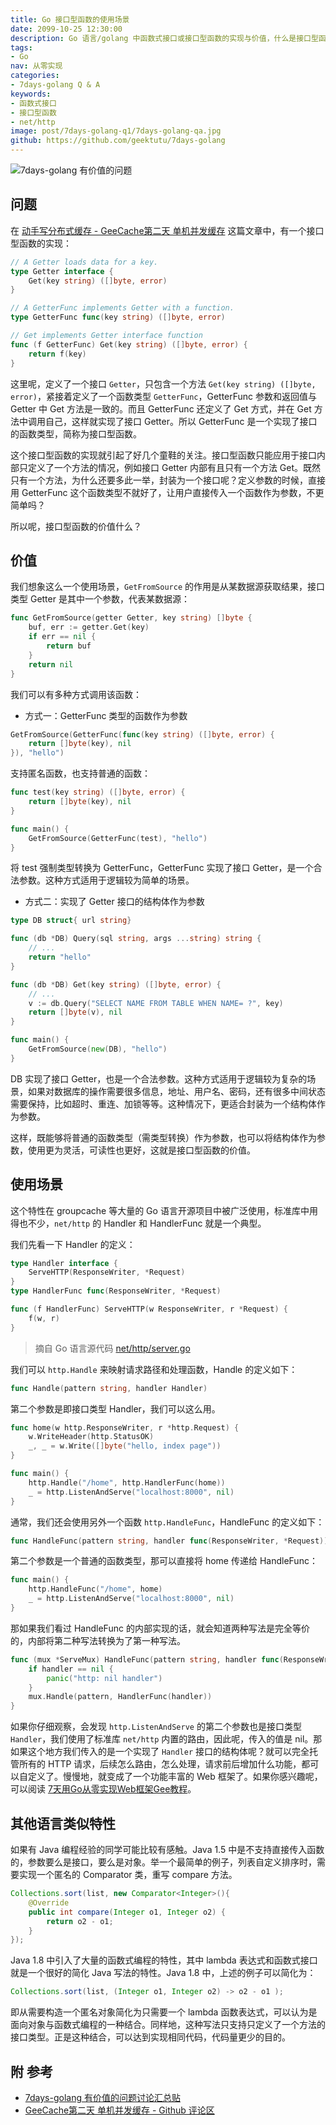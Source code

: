 ```yaml
---
title: Go 接口型函数的使用场景
date: 2099-10-25 12:30:00
description: Go 语言/golang 中函数式接口或接口型函数的实现与价值，什么是接口型函数，为什么不直接将函数作为参数，而是封装为一个接口。Go 语言标准库 net/http 中是如何使用接口型函数的。
tags:
- Go
nav: 从零实现
categories:
- 7days-golang Q & A
keywords:
- 函数式接口
- 接口型函数
- net/http
image: post/7days-golang-q1/7days-golang-qa.jpg
github: https://github.com/geektutu/7days-golang
---
```


![7days-golang 有价值的问题](7days-golang-q1/7days-golang-qa.jpg)

## 问题

在 [动手写分布式缓存 - GeeCache第二天 单机并发缓存](https://geektutu.com/post/geecache-day2.html) 这篇文章中，有一个接口型函数的实现：

```go
// A Getter loads data for a key.
type Getter interface {
	Get(key string) ([]byte, error)
}

// A GetterFunc implements Getter with a function.
type GetterFunc func(key string) ([]byte, error)

// Get implements Getter interface function
func (f GetterFunc) Get(key string) ([]byte, error) {
	return f(key)
}
```

这里呢，定义了一个接口 `Getter`，只包含一个方法 `Get(key string) ([]byte, error)`，紧接着定义了一个函数类型 `GetterFunc`，GetterFunc 参数和返回值与 Getter 中 Get 方法是一致的。而且 GetterFunc 还定义了 Get 方式，并在 Get 方法中调用自己，这样就实现了接口 Getter。所以 GetterFunc 是一个实现了接口的函数类型，简称为接口型函数。

这个接口型函数的实现就引起了好几个童鞋的关注。接口型函数只能应用于接口内部只定义了一个方法的情况，例如接口 Getter 内部有且只有一个方法 Get。既然只有一个方法，为什么还要多此一举，封装为一个接口呢？定义参数的时候，直接用 GetterFunc 这个函数类型不就好了，让用户直接传入一个函数作为参数，不更简单吗？

所以呢，接口型函数的价值什么？


## 价值

我们想象这么一个使用场景，`GetFromSource` 的作用是从某数据源获取结果，接口类型 Getter 是其中一个参数，代表某数据源：

```go
func GetFromSource(getter Getter, key string) []byte {
	buf, err := getter.Get(key)
	if err == nil {
		return buf
	}
	return nil
}
```

我们可以有多种方式调用该函数：

- 方式一：GetterFunc 类型的函数作为参数

```go
GetFromSource(GetterFunc(func(key string) ([]byte, error) {
	return []byte(key), nil
}), "hello")
```

支持匿名函数，也支持普通的函数：

```go
func test(key string) ([]byte, error) {
	return []byte(key), nil
}

func main() {
    GetFromSource(GetterFunc(test), "hello")
}
```

将 test 强制类型转换为 GetterFunc，GetterFunc 实现了接口 Getter，是一个合法参数。这种方式适用于逻辑较为简单的场景。


- 方式二：实现了 Getter 接口的结构体作为参数

```go
type DB struct{ url string}

func (db *DB) Query(sql string, args ...string) string {
	// ...
	return "hello"
}

func (db *DB) Get(key string) ([]byte, error) {
	// ...
	v := db.Query("SELECT NAME FROM TABLE WHEN NAME= ?", key)
	return []byte(v), nil
}

func main() {
	GetFromSource(new(DB), "hello")
}
```

DB 实现了接口 Getter，也是一个合法参数。这种方式适用于逻辑较为复杂的场景，如果对数据库的操作需要很多信息，地址、用户名、密码，还有很多中间状态需要保持，比如超时、重连、加锁等等。这种情况下，更适合封装为一个结构体作为参数。

这样，既能够将普通的函数类型（需类型转换）作为参数，也可以将结构体作为参数，使用更为灵活，可读性也更好，这就是接口型函数的价值。

## 使用场景

这个特性在 groupcache 等大量的 Go 语言开源项目中被广泛使用，标准库中用得也不少，`net/http` 的 Handler 和 HandlerFunc 就是一个典型。

我们先看一下 Handler 的定义：

```go
type Handler interface {
	ServeHTTP(ResponseWriter, *Request)
}
type HandlerFunc func(ResponseWriter, *Request)

func (f HandlerFunc) ServeHTTP(w ResponseWriter, r *Request) {
	f(w, r)
}
```

> 摘自 Go 语言源代码 [net/http/server.go](https://github.com/golang/go/blob/master/src/net/http/server.go)

我们可以 `http.Handle` 来映射请求路径和处理函数，Handle 的定义如下：

```go
func Handle(pattern string, handler Handler)
```

第二个参数是即接口类型 Handler，我们可以这么用。

```go
func home(w http.ResponseWriter, r *http.Request) {
	w.WriteHeader(http.StatusOK)
	_, _ = w.Write([]byte("hello, index page"))
}

func main() {
	http.Handle("/home", http.HandlerFunc(home))
	_ = http.ListenAndServe("localhost:8000", nil)
}
```

通常，我们还会使用另外一个函数 `http.HandleFunc`，HandleFunc 的定义如下：

```go
func HandleFunc(pattern string, handler func(ResponseWriter, *Request))
```

第二个参数是一个普通的函数类型，那可以直接将 home 传递给 HandleFunc：

```go
func main() {
	http.HandleFunc("/home", home)
	_ = http.ListenAndServe("localhost:8000", nil)
}
```

那如果我们看过 HandleFunc 的内部实现的话，就会知道两种写法是完全等价的，内部将第二种写法转换为了第一种写法。

```go
func (mux *ServeMux) HandleFunc(pattern string, handler func(ResponseWriter, *Request)) {
	if handler == nil {
		panic("http: nil handler")
	}
	mux.Handle(pattern, HandlerFunc(handler))
}
```

如果你仔细观察，会发现 `http.ListenAndServe` 的第二个参数也是接口类型 `Handler`，我们使用了标准库 `net/http` 内置的路由，因此呢，传入的值是 nil。那如果这个地方我们传入的是一个实现了 `Handler` 接口的结构体呢？就可以完全托管所有的 HTTP 请求，后续怎么路由，怎么处理，请求前后增加什么功能，都可以自定义了。慢慢地，就变成了一个功能丰富的 Web 框架了。如果你感兴趣呢，可以阅读 [7天用Go从零实现Web框架Gee教程](https://geektutu.com/post/gee.html)。

## 其他语言类似特性

如果有 Java 编程经验的同学可能比较有感触。Java 1.5 中是不支持直接传入函数的，参数要么是接口，要么是对象。举一个最简单的例子，列表自定义排序时，需要实现一个匿名的 Comparator 类，重写 compare 方法。

```java
Collections.sort(list, new Comparator<Integer>(){
    @Override
    public int compare(Integer o1, Integer o2) {
        return o2 - o1;
    }
});
```

Java 1.8 中引入了大量的函数式编程的特性，其中 lambda 表达式和函数式接口就是一个很好的简化 Java 写法的特性。Java 1.8 中，上述的例子可以简化为：

```java
Collections.sort(list, (Integer o1, Integer o2) -> o2 - o1 );
```

即从需要构造一个匿名对象简化为只需要一个 lambda 函数表达式，可以认为是面向对象与函数式编程的一种结合。同样地，这种写法只支持只定义了一个方法的接口类型。正是这种结合，可以达到实现相同代码，代码量更少的目的。

## 附 参考

- [7days-golang 有价值的问题讨论汇总贴](https://github.com/geektutu/7days-golang/issues/24)
- [GeeCache第二天 单机并发缓存 - Github 评论区](https://github.com/geektutu/geektutu-blog/issues/64)
